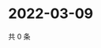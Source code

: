 # 2022-03-09

共 0 条

<!-- BEGIN WEIBO -->
<!-- 最后更新时间 Wed Mar 09 2022 15:14:36 GMT+0800 (China Standard Time) -->

<!-- END WEIBO -->
